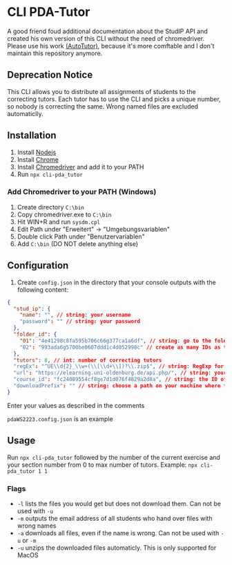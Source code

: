 # CLI PDA-Tutor

A good friend foud additional documentation about the StudIP API and created his own version of this CLI without the need of chromedriver. Please use his work [(AutoTutor)](https://github.com/galbatoriz/AutoTutor), because it's more comftable and I don't maintain this repository anymore.

## Deprecation Notice

This CLI allows you to distribute all assignments of students to the correcting tutors. Each tutor has to use the CLI and picks a unique number, so nobody is correcting the same. Wrong named files are excluded automaticlly.

## Installation

1. Install [Nodejs](https://nodejs.org/en/download/)
1. Install [Chrome](https://www.google.de/google_chrome/download)
1. Install [Chromedriver](http://chromedriver.storage.googleapis.com/index.html) and add it to your PATH
1. Run `npx cli-pda_tutor`

### Add Chromedriver to your PATH (Windows)

1. Create directory `C:\bin`
1. Copy chromedriver.exe to `C:\bin`
1. Hit WIN+R and run `sysdm.cpl`
1. Edit Path under "Erweitert" -> "Umgebungsvariablen"
1. Double click Path under "Benutzervariablen"
1. Add `C:\bin` (DO NOT delete anything else)

## Configuration

1. Create `config.json` in the directory that your console outputs with the following content:

```json
{
  "stud_ip": {
    "name": "", // string: your username
    "password": "" // string: your password
  },
  "folder_id": {
    "01": "4e41298c8fa595b706c66g377ca1a6df", // string: go to the folder where your students upload the first assignment in your browser and copy the ID from the URL
    "02": "993ada6g5700be0607ddd1c4d052998c" // create as many IDs as there are assignments in the semester
  },
  "tutors": 8, // int: number of correcting tutors
  "regEx": "^UE\\d{2}_\\w+(\\[\\d+\\])?\\.zip$", // string: RegExp for the file name
  "url": "https://elearning.uni-oldenburg.de/api.php/", // string: your Stud.IP domain
  "course_id": "fc24089554cf8ge7d1d076f4829a2d8a", // string: the ID of your course can also be found in the URL behind cid=
  "downloadPrefix": "" // string: choose a path on your machine where the files should be downloaded to
}
```

Enter your values as described in the comments

`pdaWS2223.config.json` is an example

## Usage

Run `npx cli-pda_tutor` followed by the number of the current exercise and your section number from 0 to max number of tutors. Example: `npx cli-pda_tutor 1 1`

### Flags

* `-l` lists the files you would get but does not download them. Can not be used with `-u`
* `-m` outputs the email address of all students who hand over files with wrong names
* `-a` downloads all files, even if the name is wrong. Can not be used with `-u` or `-m`
* `-u` unzips the downloaded files automaticly. This is only supported for MacOS
